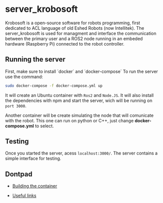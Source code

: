 # server_krobosoft

Krobosoft is a open-source software for robots programming, first dedicated to ACL language of old Eshed Robots (now Intellitek).
The server_krobosoft is used for managment and interface the communication between the primary user and a ROS2 node running in an embeded hardware (Raspberry Pi) connected to the robot controller.

## Running the server

First, make sure to install ´docker´ and ´docker-compose´
To run the server use the command:

```bash
sudo docker-compose -f docker-compose.yml up
```

It will create an Ubuntu container with `Ros2` and `Node.JS`. It will also install the dependencies with npm and start the server, wich will be running on `port 3000`.

Another container will be create simulating the node that will comunicate with the robot. This one can run on python or C++, just change **docker-compose.yml** to select.

## Testing

Once you started the server, acess `localhost:3000/`. The server contains a simple interface for testing.

## Dontpad

* [Building the container](http://dontpad.com/LabCIM)

* [Useful links](http://dontpad.com/LabCIM/links)


